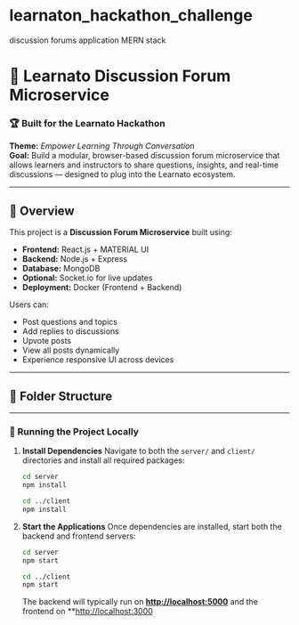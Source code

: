 # learnaton_hackathon_challenge
discussion forums application MERN stack
# 💬 Learnato Discussion Forum Microservice

### 🏆 Built for the **Learnato Hackathon**
**Theme:** *Empower Learning Through Conversation*  
**Goal:** Build a modular, browser-based discussion forum microservice that allows learners and instructors to share questions, insights, and real-time discussions — designed to plug into the Learnato ecosystem.

---

## 🚀 Overview

This project is a **Discussion Forum Microservice** built using:
- **Frontend:** React.js + MATERIAL UI  
- **Backend:** Node.js + Express  
- **Database:** MongoDB  
- **Optional:** Socket.io for live updates  
- **Deployment:** Docker (Frontend + Backend)

Users can:
- Post questions and topics  
- Add replies to discussions  
- Upvote posts  
- View all posts dynamically  
- Experience responsive UI across devices  

---

## 🧩 Folder Structure

---

### 🧩 Running the Project Locally

1. **Install Dependencies**
   Navigate to both the `server/` and `client/` directories and install all required packages:

   ```bash
   cd server
   npm install

   cd ../client
   npm install
   ```

2. **Start the Applications**
   Once dependencies are installed, start both the backend and frontend servers:

   ```bash
   cd server
   npm start

   cd ../client
   npm start
   ```

   The backend will typically run on **[http://localhost:5000](http://localhost:5000)**
   and the frontend on **[http://localhost:3000](http://localhost:3000)
